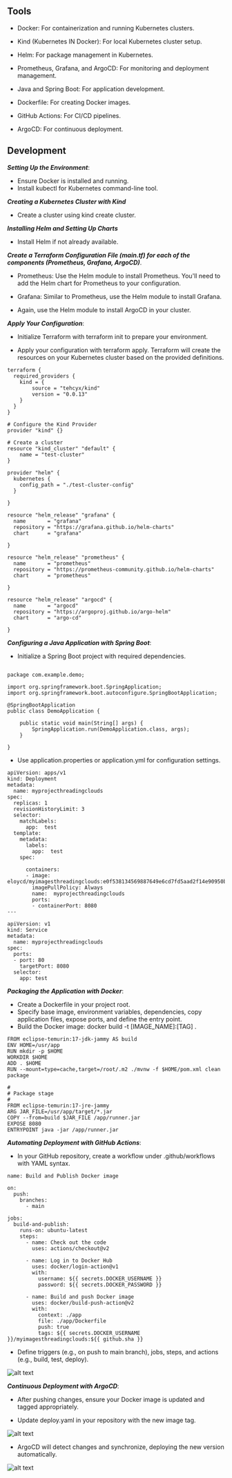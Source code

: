 
## Tools

- Docker: For containerization and running Kubernetes clusters. 

- Kind (Kubernetes IN Docker): For local Kubernetes cluster setup.
- Helm: For package management in Kubernetes.
- Prometheus, Grafana, and ArgoCD: For monitoring and deployment management.
- Java and Spring Boot: For application development.
- Dockerfile: For creating Docker images.
- GitHub Actions: For CI/CD pipelines.
 - ArgoCD: For continuous deployment.

 ## Development

**_Setting Up the Environment_**:

- Ensure Docker is installed and running.
- Install kubectl for Kubernetes command-line tool.

**_Creating a Kubernetes Cluster with Kind_**

- Create a cluster using kind create cluster.


**_Installing Helm and Setting Up Charts_**

- Install Helm if not already available.

**_Create a Terraform Configuration File (main.tf) for each of the components (Prometheus, Grafana, ArgoCD)_**.

- Prometheus: Use the Helm module to install Prometheus. You'll need to add the Helm chart for Prometheus to your configuration.

- Grafana: Similar to Prometheus, use the Helm module to install Grafana.

- Again, use the Helm module to install ArgoCD in your cluster.

**_Apply Your Configuration_**:

- Initialize Terraform with terraform init to prepare your environment.

- Apply your configuration with terraform apply. Terraform will create the resources on your Kubernetes cluster based on the provided definitions.

```
terraform {
  required_providers {
    kind = {
        source = "tehcyx/kind"
        version = "0.0.13"
    }
  }
}

# Configure the Kind Provider
provider "kind" {}

# Create a cluster
resource "kind_cluster" "default" {
    name = "test-cluster"
}

provider "helm" {
  kubernetes {
    config_path = "./test-cluster-config"
  }
  
}

resource "helm_release" "grafana" {
  name       = "grafana"
  repository = "https://grafana.github.io/helm-charts"
  chart      = "grafana"

}

resource "helm_release" "prometheus" {
  name       = "prometheus"
  repository = "https://prometheus-community.github.io/helm-charts"
  chart      = "prometheus"

}

resource "helm_release" "argocd" {
  name       = "argocd"
  repository = "https://argoproj.github.io/argo-helm"
  chart      = "argo-cd"

}
```

**_Configuring a Java Application with Spring Boot_**:

- Initialize a Spring Boot project with required dependencies.

```

package com.example.demo;

import org.springframework.boot.SpringApplication;
import org.springframework.boot.autoconfigure.SpringBootApplication;

@SpringBootApplication
public class DemoApplication {

	public static void main(String[] args) {
		SpringApplication.run(DemoApplication.class, args);
	}

}

```

- Use application.properties or application.yml for configuration settings.

```
apiVersion: apps/v1
kind: Deployment
metadata: 
  name: myprojecthreadingclouds
spec:
  replicas: 1
  revisionHistoryLimit: 3
  selector: 
    matchLabels:
      app:  test
  template:
    metadata:
      labels:
        app:  test
    spec:
    
      containers: 
      - image: eloycd/myimagesthreadingclouds:e0f538134569887649e6cd7fd5aad2f14e90950b
        imagePullPolicy: Always
        name:  myprojecthreadingclouds
        ports:
        - containerPort: 8080
---

apiVersion: v1
kind: Service
metadata:
  name: myprojecthreadingclouds
spec:
  ports:
  - port: 80
    targetPort: 8080
  selector:
    app: test

```

**_Packaging the Application with Docker_**:

- Create a Dockerfile in your project root.
- Specify base image, environment variables, dependencies, copy application files, expose ports, and define the entry point.
- Build the Docker image: docker build -t [IMAGE_NAME]:[TAG] .

```
FROM eclipse-temurin:17-jdk-jammy AS build
ENV HOME=/usr/app
RUN mkdir -p $HOME
WORKDIR $HOME
ADD . $HOME
RUN --mount=type=cache,target=/root/.m2 ./mvnw -f $HOME/pom.xml clean package

#
# Package stage
#
FROM eclipse-temurin:17-jre-jammy 
ARG JAR_FILE=/usr/app/target/*.jar
COPY --from=build $JAR_FILE /app/runner.jar
EXPOSE 8080
ENTRYPOINT java -jar /app/runner.jar

```


**_Automating Deployment with GitHub Actions_**:

- In your GitHub repository, create a workflow under .github/workflows with YAML syntax.

```
name: Build and Publish Docker image

on:
  push:
    branches:
      - main  

jobs:
  build-and-publish:
    runs-on: ubuntu-latest
    steps:
      - name: Check out the code
        uses: actions/checkout@v2

      - name: Log in to Docker Hub
        uses: docker/login-action@v1
        with:
          username: ${{ secrets.DOCKER_USERNAME }}
          password: ${{ secrets.DOCKER_PASSWORD }}

      - name: Build and push Docker image
        uses: docker/build-push-action@v2
        with:
          context: ./app
          file: ./app/Dockerfile  
          push: true
          tags: ${{ secrets.DOCKER_USERNAME }}/myimagesthreadingclouds:${{ github.sha }}

```



- Define triggers (e.g., on push to main branch), jobs, steps, and actions (e.g., build, test, deploy).

![alt text](img/imagen1.png)

**_Continuous Deployment with ArgoCD_**:

- After pushing changes, ensure your Docker image is updated and tagged appropriately.

- Update deploy.yaml in your repository with the new image tag.

![alt text](img/imagen2.png)

- ArgoCD will detect changes and synchronize, deploying the new version automatically.

![alt text](img/imagen3.png)












































